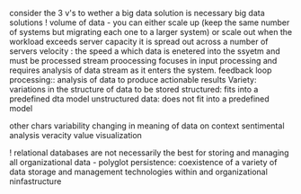 consider the 3 v's to wether a big data solution is necessary
big data solutions ! 
volume of data - you can either scale up (keep the same number of systems but migrating each one to a larger system) or scale out when the workload exceeds server capacity it is spread out across a number of servers
velocity : the speed a which data is enetered into the ssyetm and must be processed
stream proocessing focuses in input processing and requires analysis of data stream as it enters the system. feedback loop processing:: analysis of data to produce actionable results
Variety: variations in the structure of data to be stored
structured: fits into a predefined dta model
unstructured data: does not fit into a predefined model


other chars
variability changing in meaning of data on context
sentimental analysis
veracity
value
visualization

! relational databases are not necessarily the best for storing and managing all organizational data
	- polyglot persistence: coexistence of a variety of data storage and management technologies within and organizational ninfastructure